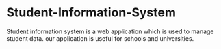 # Student-Information-System
Student information system is a web application which is used to manage student data. our application is useful for schools and universities.
